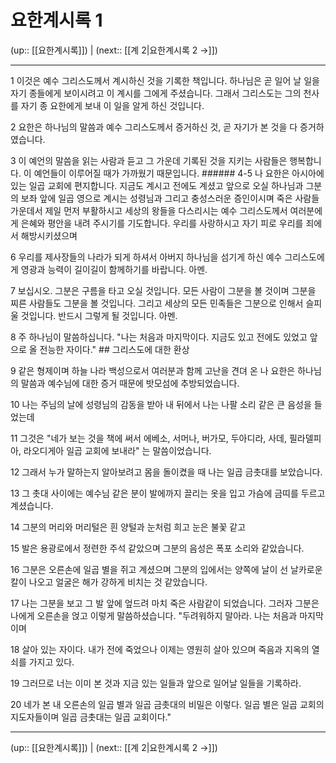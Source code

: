 # 요한계시록 1

(up:: [[요한계시록]]) | (next:: [[계 2|요한계시록 2 →]])

***




1 
이것은 예수 그리스도께서 계시하신 것을 기록한 책입니다. 하나님은 곧 일어 날 일을 자기 종들에게 보이시려고 이 계시를 그에게 주셨습니다. 그래서 그리스도는 그의 천사를 자기 종 요한에게 보내 이 일을 알게 하신 것입니다. 



2 
요한은 하나님의 말씀과 예수 그리스도께서 증거하신 것, 곧 자기가 본 것을 다 증거하였습니다. 



3 
이 예언의 말씀을 읽는 사람과 듣고 그 가운데 기록된 것을 지키는 사람들은 행복합니다. 이 예언들이 이루어질 때가 가까웠기 때문입니다. ###### 4-5 나 요한은 아시아에 있는 일곱 교회에 편지합니다. 지금도 계시고 전에도 계셨고 앞으로 오실 하나님과 그분의 보좌 앞에 일곱 영으로 계시는 성령님과 그리고 충성스러운 증인이시며 죽은 사람들 가운데서 제일 먼저 부활하시고 세상의 왕들을 다스리시는 예수 그리스도께서 여러분에게 은혜와 평안을 내려 주시기를 기도합니다. 우리를 사랑하시고 자기 피로 우리를 죄에서 해방시키셨으며 



6 
우리를 제사장들의 나라가 되게 하셔서 아버지 하나님을 섬기게 하신 예수 그리스도에게 영광과 능력이 길이길이 함께하기를 바랍니다. 아멘. 



7 
보십시오. 그분은 구름을 타고 오실 것입니다. 모든 사람이 그분을 볼 것이며 그분을 찌른 사람들도 그분을 볼 것입니다. 그리고 세상의 모든 민족들은 그분으로 인해서 슬피 울 것입니다. 반드시 그렇게 될 것입니다. 아멘. 



8 
주 하나님이 말씀하십니다. "나는 처음과 마지막이다. 지금도 있고 전에도 있었고 앞으로 올 전능한 자이다." ## 그리스도에 대한 환상 



9 
같은 형제이며 하늘 나라 백성으로서 여러분과 함께 고난을 견뎌 온 나 요한은 하나님의 말씀과 예수님에 대한 증거 때문에 밧모섬에 추방되었습니다. 



10 
나는 주님의 날에 성령님의 감동을 받아 내 뒤에서 나는 나팔 소리 같은 큰 음성을 들었는데 



11 
그것은 "네가 보는 것을 책에 써서 에베소, 서머나, 버가모, 두아디라, 사데, 필라델피아, 라오디게아 일곱 교회에 보내라" 는 말씀이었습니다. 



12 
그래서 누가 말하는지 알아보려고 몸을 돌이켰을 때 나는 일곱 금촛대를 보았습니다. 



13 
그 촛대 사이에는 예수님 같은 분이 발에까지 끌리는 옷을 입고 가슴에 금띠를 두르고 계셨습니다. 



14 
그분의 머리와 머리털은 흰 양털과 눈처럼 희고 눈은 불꽃 같고 



15 
발은 용광로에서 정련한 주석 같았으며 그분의 음성은 폭포 소리와 같았습니다. 



16 
그분은 오른손에 일곱 별을 쥐고 계셨으며 그분의 입에서는 양쪽에 날이 선 날카로운 칼이 나오고 얼굴은 해가 강하게 비치는 것 같았습니다. 



17 
나는 그분을 보고 그 발 앞에 엎드려 마치 죽은 사람같이 되었습니다. 그러자 그분은 나에게 오른손을 얹고 이렇게 말씀하셨습니다. "두려워하지 말아라. 나는 처음과 마지막이며 



18 
살아 있는 자이다. 내가 전에 죽었으나 이제는 영원히 살아 있으며 죽음과 지옥의 열쇠를 가지고 있다. 



19 
그러므로 너는 이미 본 것과 지금 있는 일들과 앞으로 일어날 일들을 기록하라. 



20 
네가 본 내 오른손의 일곱 별과 일곱 금촛대의 비밀은 이렇다. 일곱 별은 일곱 교회의 지도자들이며 일곱 금촛대는 일곱 교회이다."

***

(up:: [[요한계시록]]) | (next:: [[계 2|요한계시록 2 →]])
